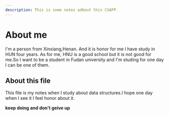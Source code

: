 ```yaml
---
description: This is some notes adbout this CSAPP.
---
```


# About me
I'm a person from Xinxiang,Henan. And it is honor for me I have study in HUN four years. As for me, HNU is a good school but it is not good for me.So I want to be a student in Fudan university and I'm studing for one day I can be one of them.

## About this file
This file is my notes when I study about data structures.I hope one day when I see it I feel honor about it.

**keep doing and don't geive up**
